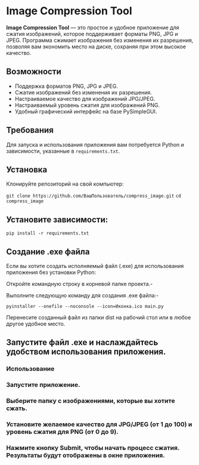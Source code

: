 # Image Compression Tool

**Image Compression Tool** — это простое и удобное приложение для сжатия изображений, которое поддерживает форматы PNG, JPG и JPEG. Программа сжимает изображения без изменения их разрешения, позволяя вам экономить место на диске, сохраняя при этом высокое качество.

## Возможности

- Поддержка форматов PNG, JPG и JPEG.
- Сжатие изображений без изменения их разрешения.
- Настраиваемое качество для изображений JPG/JPEG.
- Настраиваемый уровень сжатия для изображений PNG.
- Удобный графический интерфейс на базе PySimpleGUI.

## Требования
Для запуска и использования приложения вам потребуется Python и зависимости, указанные в `requirements.txt`.


## Установка
Клонируйте репозиторий на свой компьютер:

```git clone https://github.com/ВашПользователь/compress_image.git```
```cd compress_image```


## Установите зависимости:

```pip install -r requirements.txt```


## Создание .exe файла
Если вы хотите создать исполняемый файл (.exe) для использования приложения без установки Python:

Откройте командную строку в корневой папке проекта.-

Выполните следующую команду для создания .exe файла:-


```pyinstaller --onefile --noconsole --icon=Иконка.ico main.py```

Перенесите созданный файл из папки dist на рабочий стол или в любое другое удобное место.


## Запустите файл .exe и наслаждайтесь удобством использования приложения.

### Использование
### Запустите приложение.
### Выберите папку с изображениями, которые вы хотите сжать.
### Установите желаемое качество для JPG/JPEG (от 1 до 100) и уровень сжатия для PNG (от 0 до 9).
### Нажмите кнопку Submit, чтобы начать процесс сжатия. Результаты будут отображены в окне приложения.



